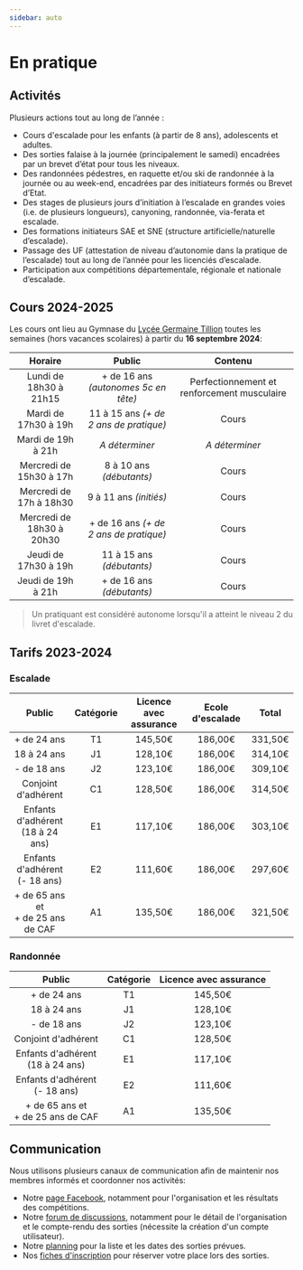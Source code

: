 ```yaml
---
sidebar: auto
---
```


# En pratique

## Activités

Plusieurs actions tout au long de l’année :
* Cours d'escalade pour les enfants (à partir de 8 ans), adolescents et adultes.
* Des sorties falaise à la journée (principalement le samedi) encadrées par un brevet d’état pour tous les niveaux.
* Des randonnées pédestres, en raquette et/ou ski de randonnée à la journée ou au week-end, encadrées par des initiateurs formés ou Brevet d’Etat.
* Des stages de plusieurs jours d’initiation à l’escalade en grandes voies (i.e. de plusieurs longueurs), canyoning, randonnée, via-ferata et escalade.
* Des formations initiateurs SAE et SNE (structure artificielle/naturelle d’escalade).
* Passage des UF (attestation de niveau d’autonomie dans la pratique de l’escalade) tout au long de l’année pour les licenciés d’escalade.
* Participation aux compétitions départementale, régionale et nationale d’escalade.

## Cours 2024-2025

Les cours ont lieu au Gymnase du [Lycée Germaine Tillion](https://www.google.fr/maps?q=Lyc%C3%A9e+Germaine+Tillion+1+rue+du+Campus+Jean+Durand+11493+Castelnaudary&rlz=1C1CHBF_frFR774FR774&um=1&ie=UTF-8&sa=X&ved=2ahUKEwjD3c7q2e7aAhXLK8AKHasbAkkQ_AUoAXoECAAQAw) toutes les semaines (hors vacances scolaires) à partir du **16 septembre 2024**:

| Horaire | Public | Contenu |
| :---: | :---: | :---: |
| Lundi de 18h30 à 21h15 | + de 16 ans *(autonomes 5c en tête)* | Perfectionnement et renforcement musculaire |
| Mardi de 17h30 à 19h | 11 à 15 ans *(+ de 2 ans de pratique)* | Cours |
| Mardi de 19h à 21h | *A déterminer* | *A déterminer* |
| Mercredi de 15h30 à 17h | 8 à 10 ans *(débutants)* | Cours |
| Mercredi de 17h à 18h30 | 9 à 11 ans *(initiés)* | Cours |
| Mercredi de 18h30 à 20h30 | + de 16 ans *(+ de 2 ans de pratique)* | Cours |
| Jeudi de 17h30 à 19h | 11 à 15 ans *(débutants)* | Cours |
| Jeudi de 19h à 21h | + de 16 ans *(débutants)* | Cours |

> Un pratiquant est considéré autonome lorsqu'il a atteint le niveau 2 du livret d'escalade.

## Tarifs 2023-2024

### Escalade

Public | Catégorie | Licence avec assurance | Ecole d'escalade | Total |
| :---: | :---: | :---: | :---: | :---: |
+ de 24 ans | T1 | 145,50€ | 186,00€ | 331,50€ |
18 à 24 ans | J1 | 128,10€ | 186,00€ | 314,10€ |
- de 18 ans | J2 | 123,10€ | 186,00€ | 309,10€ |
Conjoint d'adhérent | C1 | 128,50€ | 186,00€ | 314,50€ |
Enfants d'adhérent</br>(18 à 24 ans) | E1 | 117,10€ | 186,00€ | 303,10€ |
Enfants d'adhérent</br>(- 18 ans) | E2 | 111,60€ | 186,00€ | 297,60€ |
+ de 65 ans et</br>+ de 25 ans de CAF | A1 | 135,50€ | 186,00€ | 321,50€ |

### Randonnée

Public | Catégorie | Licence avec assurance | 
| :---: | :---: | :---: |
+ de 24 ans | T1 | 145,50€ |
18 à 24 ans | J1 | 128,10€ |
- de 18 ans | J2 | 123,10€ |
Conjoint d'adhérent | C1 | 128,50€ |
Enfants d'adhérent</br>(18 à 24 ans) | E1 | 117,10€ |
Enfants d'adhérent</br>(- 18 ans) | E2 | 111,60€ |
+ de 65 ans et</br>+ de 25 ans de CAF | A1 | 135,50€ |

## Communication

Nous utilisons plusieurs canaux de communication afin de maintenir nos membres informés et coordonner nos activités:
* Notre [page Facebook](https://www.facebook.com/Club-Nature-Aventure-1590487804525243/), notamment pour l'organisation et les résultats des compétitions.
* Notre [forum de discussions](http://escalade-rando.forumactif.org/), notamment pour le détail de l'organisation et le compte-rendu des sorties (nécessite la création d'un compte utilisateur).
* Notre [planning](https://docs.google.com/spreadsheets/d/1AW-J2M8-Y86XnBuipEmU6pKEYQKVvhy5MC7zW5YKC9Q) pour la liste et les dates des sorties prévues.
* Nos [fiches d'inscription](https://docs.google.com/spreadsheets/d/1Zzor_8OPznzXVu0C892T2ZfACZxG8KY2uerv4Qn19LE) pour réserver votre place lors des sorties.
